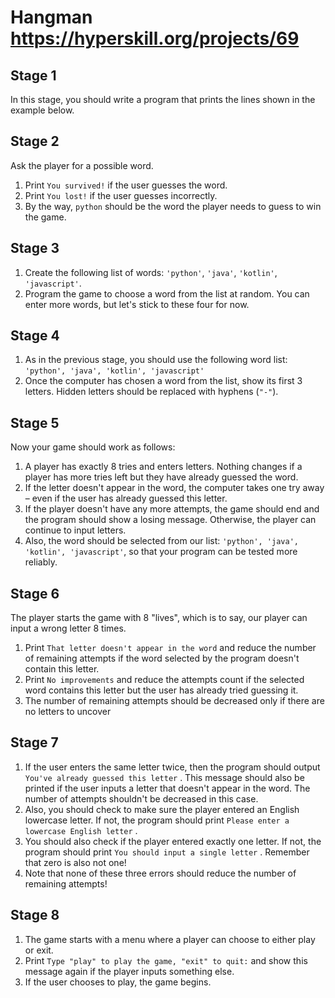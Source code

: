 # Hangman https://hyperskill.org/projects/69

## Stage 1 
In this stage, you should write a program that prints the lines shown in the example below.

## Stage 2
Ask the player for a possible word.
1. Print `You survived!` if the user guesses the word.
2. Print `You lost!` if the user guesses incorrectly.
3. By the way, `python` should be the word the player needs to guess to win the game.

## Stage 3
1. Create the following list of words: `'python'`, `'java'`, `'kotlin'`, `'javascript'`.
2. Program the game to choose a word from the list at random. You can enter more words, but let's stick to these four for now.

## Stage 4
1. As in the previous stage, you should use the following word list: `'python', 'java', 'kotlin', 'javascript'`
2. Once the computer has chosen a word from the list, show its first 3 letters. Hidden letters should be replaced with hyphens (`"-"`).

## Stage 5
Now your game should work as follows:

1. A player has exactly 8 tries and enters letters. Nothing changes if a player has more tries left but they have already guessed the word.
2. If the letter doesn't appear in the word, the computer takes one try away – even if the user has already guessed this letter.
3. If the player doesn't have any more attempts, the game should end and the program should show a losing message. Otherwise, the player can continue to input letters.
4. Also, the word should be selected from our list: `'python', 'java', 'kotlin', 'javascript'`, so that your program can be tested more reliably.

## Stage 6
The player starts the game with 8 "lives", which is to say, our player can input a wrong letter 8 times.

1. Print `That letter doesn't appear in the word` and reduce the number of remaining attempts if the word selected by the program doesn't contain this letter.
2. Print `No improvements` and reduce the attempts count if the selected word contains this letter but the user has already tried guessing it.
3. The number of remaining attempts should be decreased only if there are no letters to uncover

## Stage 7
1. If the user enters the same letter twice, then the program should output `You've already guessed this letter` . This message should also be printed if the user inputs a letter that doesn't appear in the word. The number of attempts shouldn't be decreased in this case.
2. Also, you should check to make sure the player entered an English lowercase letter. If not, the program should print `Please enter a lowercase English letter` .
3. You should also check if the player entered exactly one letter. If not, the program should print `You should input a single letter` . Remember that zero is also not one!
4. Note that none of these three errors should reduce the number of remaining attempts!

## Stage 8

1. The game starts with a menu where a player can choose to either play or exit.
2. Print `Type "play" to play the game, "exit" to quit:` and show this message again if the player inputs something else.
3. If the user chooses to play, the game begins.